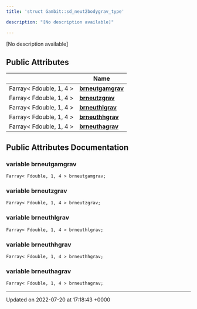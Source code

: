 ```yaml
---
title: 'struct Gambit::sd_neut2bodygrav_type'

description: "[No description available]"

---
```









[No description available]

## Public Attributes

|                | Name           |
| -------------- | -------------- |
| Farray< Fdouble, 1, 4 > | **[brneutgamgrav](/documentation/code/classes/structgambit_1_1sd__neut2bodygrav__type/#variable-brneutgamgrav)**  |
| Farray< Fdouble, 1, 4 > | **[brneutzgrav](/documentation/code/classes/structgambit_1_1sd__neut2bodygrav__type/#variable-brneutzgrav)**  |
| Farray< Fdouble, 1, 4 > | **[brneuthlgrav](/documentation/code/classes/structgambit_1_1sd__neut2bodygrav__type/#variable-brneuthlgrav)**  |
| Farray< Fdouble, 1, 4 > | **[brneuthhgrav](/documentation/code/classes/structgambit_1_1sd__neut2bodygrav__type/#variable-brneuthhgrav)**  |
| Farray< Fdouble, 1, 4 > | **[brneuthagrav](/documentation/code/classes/structgambit_1_1sd__neut2bodygrav__type/#variable-brneuthagrav)**  |

## Public Attributes Documentation

### variable brneutgamgrav

```
Farray< Fdouble, 1, 4 > brneutgamgrav;
```


### variable brneutzgrav

```
Farray< Fdouble, 1, 4 > brneutzgrav;
```


### variable brneuthlgrav

```
Farray< Fdouble, 1, 4 > brneuthlgrav;
```


### variable brneuthhgrav

```
Farray< Fdouble, 1, 4 > brneuthhgrav;
```


### variable brneuthagrav

```
Farray< Fdouble, 1, 4 > brneuthagrav;
```


-------------------------------

Updated on 2022-07-20 at 17:18:43 +0000
